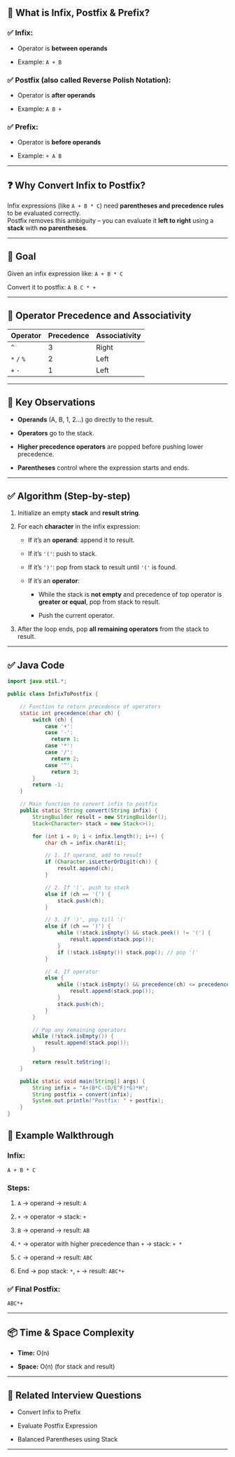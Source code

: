 ## 📘 What is Infix, Postfix & Prefix?

### ✅ Infix:

- Operator is **between operands**
    
- Example: `A + B`
    

### ✅ Postfix (also called Reverse Polish Notation):

- Operator is **after operands**
    
- Example: `A B +`
    

### ✅ Prefix:

- Operator is **before operands**
    
- Example: `+ A B`
    

---

## ❓ Why Convert Infix to Postfix?

Infix expressions (like `A + B * C`) need **parentheses and precedence rules** to be evaluated correctly.  
Postfix removes this ambiguity – you can evaluate it **left to right** using a **stack** with **no parentheses**.

---

## 🔧 Goal

Given an infix expression like:
`A + B * C`  

Convert it to postfix:
`A B C * +`

---

## 🔢 Operator Precedence and Associativity

|Operator|Precedence|Associativity|
|---|---|---|
|`^`|3|Right|
|`*` `/` `%`|2|Left|
|`+` `-`|1|Left|

---

## 🧠 Key Observations

- **Operands** (A, B, 1, 2...) go directly to the result.
    
- **Operators** go to the stack.
    
- **Higher precedence operators** are popped before pushing lower precedence.
    
- **Parentheses** control where the expression starts and ends.
    

---

## ✅ Algorithm (Step-by-step)

1. Initialize an empty **stack** and **result string**.
    
2. For each **character** in the infix expression:
    
    - If it’s an **operand**: append it to result.
        
    - If it’s `'('`: push to stack.
        
    - If it’s `')'`: pop from stack to result until `'('` is found.
        
    - If it’s an **operator**:
        
        - While the stack is **not empty** and precedence of top operator is **greater or equal**, pop from stack to result.
            
        - Push the current operator.
            
3. After the loop ends, pop **all remaining operators** from the stack to result.
    

---

## ✅ Java Code

```java
import java.util.*;

public class InfixToPostfix {

    // Function to return precedence of operators
    static int precedence(char ch) {
        switch (ch) {
            case '+': 
            case '-': 
              return 1;
            case '*': 
            case '/': 
              return 2;
            case '^': 
              return 3;
        }
        return -1;
    }

    // Main function to convert infix to postfix
    public static String convert(String infix) {
        StringBuilder result = new StringBuilder();
        Stack<Character> stack = new Stack<>();

        for (int i = 0; i < infix.length(); i++) {
            char ch = infix.charAt(i);

            // 1. If operand, add to result
            if (Character.isLetterOrDigit(ch)) {
                result.append(ch);
            }

            // 2. If '(', push to stack
            else if (ch == '(') {
                stack.push(ch);
            }

            // 3. If ')', pop till '('
            else if (ch == ')') {
                while (!stack.isEmpty() && stack.peek() != '(') {
                    result.append(stack.pop());
                }
                if (!stack.isEmpty()) stack.pop(); // pop '('
            }

            // 4. If operator
            else {
                while (!stack.isEmpty() && precedence(ch) <= precedence(stack.peek())) {
                    result.append(stack.pop());
                }
                stack.push(ch);
            }
        }

        // Pop any remaining operators
        while (!stack.isEmpty()) {
            result.append(stack.pop());
        }

        return result.toString();
    }

    public static void main(String[] args) {
        String infix = "A+(B*C-(D/E^F)*G)*H";
        String postfix = convert(infix);
        System.out.println("Postfix: " + postfix);
    }
}

```

## 🧪 Example Walkthrough

### Infix:

`A + B * C`

### Steps:

1. `A` → operand → result: `A`
    
2. `+` → operator → stack: `+`
    
3. `B` → operand → result: `AB`
    
4. `*` → operator with higher precedence than `+` → stack: `+ *`
    
5. `C` → operand → result: `ABC`
    
6. End → pop stack: `*`, `+` → result: `ABC*+`
    

### ✅ Final Postfix:

`ABC*+`

---

## 📦 Time & Space Complexity

- **Time:** O(n)
    
- **Space:** O(n) (for stack and result)
    

---

## 🔁 Related Interview Questions

- Convert Infix to Prefix
    
- Evaluate Postfix Expression
    
- Balanced Parentheses using Stack
    

---